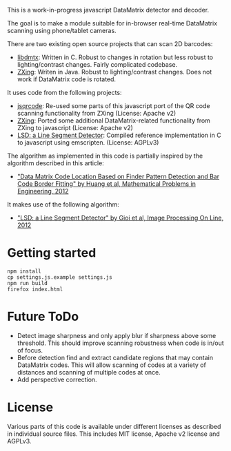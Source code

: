 
This is a work-in-progress javascript DataMatrix detector and decoder.

The goal is to make a module suitable for in-browser real-time DataMatrix scanning using phone/tablet cameras.

There are two existing open source projects that can scan 2D barcodes:

* [libdmtx](http://libdmtx.sourceforge.net/): Written in C. Robust to changes in rotation but less robust to lighting/contrast changes. Fairly complicated codebase.
* [ZXing](https://github.com/zxing/zxing): Writen in Java. Robust to lighting/contrast changes. Does not work if DataMatrix code is rotated. 

It uses code from the following projects:

* [jsqrcode](https://github.com/LazarSoft/jsqrcode): Re-used some parts of this javascript port of the QR code scanning functionality from ZXing (License: Apache v2)
* [ZXing](https://github.com/zxing/zxing): Ported some additional DataMatrix-related functionality from ZXing to javascript (License: Apache v2)
* [LSD: a Line Segment Detector](http://www.ipol.im/pub/art/2012/gjmr-lsd/): Compiled reference implementation in C to javascript using emscripten. (License: AGPLv3)

The algorithm as implemented in this code is partially inspired by the algorithm described in this article:

* ["Data Matrix Code Location Based on Finder Pattern Detection and Bar Code Border Fitting" by Huang et al, Mathematical Problems in Engineering, 2012](http://www.hindawi.com/journals/mpe/2012/515296/)

It makes use of the following algorithm:

* ["LSD: a Line Segment Detector" by Gioi et al, Image Processing On Line, 2012](http://dx.doi.org/10.5201/ipol.2012.gjmr-lsd)
 
# Getting started

```
npm install
cp settings.js.example settings.js
npm run build
firefox index.html
```

# Future ToDo

* Detect image sharpness and only apply blur if sharpness above some threshold. This should improve scanning robustness when code is in/out of focus.
* Before detection find and extract candidate regions that may contain DataMatrix codes. This will allow scanning of codes at a variety of distances and scanning of multiple codes at once.
* Add perspective correction.

# License

Various parts of this code is available under different licenses as described in individual source files. This includes MIT license, Apache v2 license and AGPLv3. 
